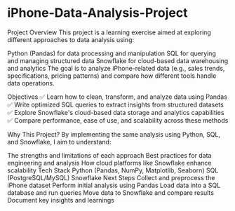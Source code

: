 # iPhone-Data-Analysis-Project

Project Overview
This project is a learning exercise aimed at exploring different approaches to data analysis using:

Python (Pandas) for data processing and manipulation
SQL for querying and managing structured data
Snowflake for cloud-based data warehousing and analytics
The goal is to analyze iPhone-related data (e.g., sales trends, specifications, pricing patterns) and compare how different tools handle data operations.

Objectives
✅ Learn how to clean, transform, and analyze data using Pandas
✅ Write optimized SQL queries to extract insights from structured datasets
✅ Explore Snowflake's cloud-based data storage and analytics capabilities
✅ Compare performance, ease of use, and scalability across these methods

Why This Project?
By implementing the same analysis using Python, SQL, and Snowflake, I aim to understand:

The strengths and limitations of each approach
Best practices for data engineering and analysis
How cloud platforms like Snowflake enhance scalability
Tech Stack
Python (Pandas, NumPy, Matplotlib, Seaborn)
SQL (PostgreSQL/MySQL)
Snowflake
Next Steps
Collect and preprocess the iPhone dataset
Perform initial analysis using Pandas
Load data into a SQL database and run queries
Move data to Snowflake and compare results
Document key insights and learnings
